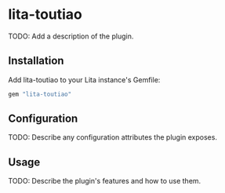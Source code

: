 # lita-toutiao

TODO: Add a description of the plugin.

## Installation

Add lita-toutiao to your Lita instance's Gemfile:

``` ruby
gem "lita-toutiao"
```

## Configuration

TODO: Describe any configuration attributes the plugin exposes.

## Usage

TODO: Describe the plugin's features and how to use them.

